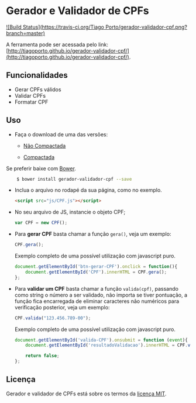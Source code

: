 # Gerador e Validador de CPFs

[![Build Status](https://travis-ci.org/Tiago Porto/gerador-validador-cpf.png?branch=master)](https://travis-ci.org/tiagoporto/gerador-validador-cpf)

A ferramenta pode ser acessada pelo link: [http://tiagoporto.github.io/gerador-validador-cpf/](http://tiagoporto.github.io/gerador-validador-cpf/).

## Funcionalidades

* Gerar CPFs válidos
* Validar CPFs
* Formatar CPF

## Uso

* Faça o download de uma das versões:

    * [Não Compactada](https://raw.githubusercontent.com/tiagoporto/gerador-validador-cpf/gh-pages/PROJECT/public/js/CPF.js)

    * [Compactada](https://raw.githubusercontent.com/tiagoporto/gerador-validador-cpf/gh-pages/PROJECT/public/js/CPF.min.js)

Se preferir baixe com [Bower](http://bower.io/).

```sh
    $ bower install gerador-validador-cpf --save
```

* Inclua o arquivo no rodapé da sua página, como no exemplo.

    ```html
    <script src="js/CPF.js"></script>
    ```

* No seu arquivo de JS, instancie o objeto CPF;

    ```javascript
    var CPF = new CPF();
    ```

* Para __gerar CPF__ basta chamar a função `gera()`, veja um exemplo:

    ```javascript
    CPF.gera();
    ```

    Exemplo completo de uma possível utilização com javascript puro.

    ```javascript
    document.getElementById('btn-gerar-CPF').onclick = function(){
        document.getElementById('CPF').innerHTML = CPF.gera();
    };
    ```

* Para __validar um CPF__ basta chamar a função `valida(cpf)`, passando como string o número a ser validado, não importa se tiver pontuação, a função fica encarregada de eliminar caracteres não numéricos para verificação posterior, veja um exemplo:

    ```javascript
    CPF.valida("123.456.789-00");
    ```

    Exemplo completo de uma possível utilização com javascript puro.

    ```javascript
    document.getElementById('valida-CPF').onsubmit = function (event){
        document.getElementById('resultadoValidacao').innerHTML = CPF.valida(document.getElementById('cpf').value);

        return false;
    };
    ```


## Licença

Gerador e validador de CPFs está sobre os termos da [licença MIT](http://opensource.org/licenses/MIT).
